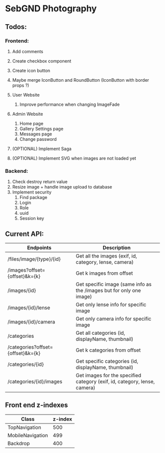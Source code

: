 # SebGND Photography

## Todos:

### Frontend:
1. Add comments
1. Create checkbox component
1. Create icon button
1. Maybe merge IconButton and RoundButton (IconButton with border props ?)

1. User Website
    1. Improve performance when changing ImageFade

1. Admin Website
    1. Home page
    1. Gallery Settings page
    1. Messages page
    1. Change password

1. (OPTIONAL) Implement Saga
1. (OPTIONAL) Implement SVG when images are not loaded yet
    

### Backend:
1. Check destroy return value 
1. Resize image + handle image upload to database
1. Implement security
    1. Find package
    1. Login
    1. Role
    1. uuid
    1. Session key

## Current API:
Endpoints | Description
----------|------------
/files/image/{type}/{id} | Get all the images (exif, id, category, lense, camera)
/images?offset={offset}&k={k} | Get k images from offset
/images/{id} | Get specific image (same info as the /images but for only one image)
/images/{id}/lense | Get only lense info for specific image
/images/{id}/camera | Get only camera info for specific image
/categories | Get all categories (id, displayName, thumbnail)
/categories?offset={offset}&k={k} | Get k categories from offset
/categories/{id} | Get specific categories (id, displayName, thumbnail)
/categories/{id}/images | Get images for the specified category (exif, id, category, lense, camera)

## Front end z-indexes
Class | z-index
------|--------
TopNavigation | 500
MobileNavigation | 499
Backdrop | 400
